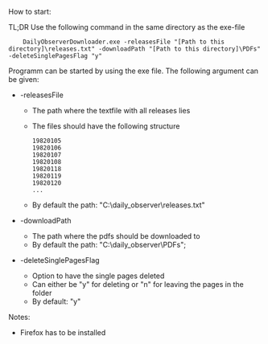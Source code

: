 How to start:

TL;DR
Use the following command in the same directory as the exe-file

		DailyObserverDownloader.exe -releasesFile "[Path to this directory]\releases.txt" -downloadPath "[Path to this directory]\PDFs" -deleteSinglePagesFlag "y"

Programm can be started by using the exe file. 
The following argument can be given:
- -releasesFile
  - The path where the textfile with all releases lies
  - The files should have the following structure

		19820105
		19820106
		19820107
		19820108
		19820118
		19820119
		19820120
		...
  - By default the path: "C:\\daily_observer\\releases.txt"	

- -downloadPath
  - The path where the pdfs should be downloaded to
  - By default the path: "C:\\daily_observer\\PDFs";

- -deleteSinglePagesFlag 
  - Option to have the single pages deleted
  - Can either be "y" for deleting or "n" for leaving the pages in the folder
  - By default: "y"

Notes:
- Firefox has to be installed

